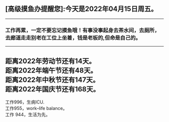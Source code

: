 ## [高级摸鱼办提醒您]:今天是2022年04月15日周五。
---
### 工作再累，一定不要忘记摸鱼哦！有事没事起身去茶水间，去厕所，去廊道走走别老在工位上坐着，钱是老板的,但命是自己的。
---
距离2022年劳动节还有14天。  
距离2022年端午节还有48天。  
距离2022年中秋节还有147天。  
距离2022年国庆节还有168天。  
---
工作996，生病ICU.  
工作955，work–life balance。  
工作 944，生活为先。